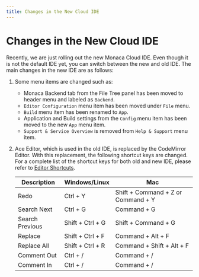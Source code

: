 ```yaml
---
title: Changes in the New Cloud IDE
---
```


# Changes in the New Cloud IDE

Recently, we are just rolling out the new Monaca Cloud IDE. Even though
it is not the default IDE yet, you can switch between the new and old
IDE. The main changes in the new IDE are as follows:

1.  Some menu items are changed such as:

    -   Monaca Backend tab from the File Tree panel has been moved to header menu and labeled as `Backend`.
    -   `Editor Configuration` menu item has been moved under `File` menu.
    -   `Build` menu item has been renamed to `App`.
    -   Application and Build settings from the `Config` menu item has been moved to the new `App` menu item.
    -   `Support & Service Overview` is removed from `Help & Support` menu item.

2.  Ace Editor, which is used in the old IDE, is replaced by the
    CodeMirror Editor. With this replacement, the following shortcut
    keys are changed. For a complete list of the shortcut keys for both
    old and new IDE, please refer to [Editor Shortcuts](../code_editor/editor/).

    | Description |	Windows/Linux | Mac |
    |-------------|---------------|-----|
    | Redo | Ctrl + Y |	Shift + Command + Z or Command + Y |
    | Search Next |	Ctrl + G |	Command + G |
    | Search Previous |	Shift + Ctrl + G |	Shift + Command + G |
    | Replace |	Shift + Ctrl + F |	Command + Alt + F |
    | Replace All |	Shift + Ctrl + R |	Command + Shift + Alt + F |
    | Comment Out |	Ctrl + / |	Command + / |
    | Comment In |	Ctrl + / |	Command + / |
